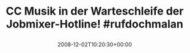 ---
retweeted: false
source: <a href="http://twitter.com" rel="nofollow">Twitter Web Client</a>
entities:
  hashtags:
  - text: rufdochmalan
    indices:
    - '52'
    - '65'
  symbols: []
  user_mentions: []
  urls: []
display_text_range:
- '0'
- '65'
favorite_count: '0'
id_str: '1033943806'
truncated: false
retweet_count: '0'
id: '1033943806'
created_at: Tue Dec 02 10:20:30 +0000 2008
favorited: false
full_text: 'CC Musik in der Warteschleife der Jobmixer-Hotline! #rufdochmalan'
lang: de
tags:
- rufdochmalan
- pesos/twitter
date: '2008-12-02T10:20:30+00:00'
src: https://twitter.com/bascht/status/1033943806
original_url: https://twitter.com/bascht/status/1033943806
type: twitter_tweet
text: 'CC Musik in der Warteschleife der Jobmixer-Hotline! #rufdochmalan'
title: 'CC Musik in der Warteschleife der Jobmixer-Hotline! #rufdochmalan

  '

---